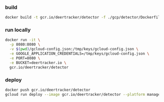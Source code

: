 ### build

```bash
docker build -t gcr.io/deertracker/detector -f ./gcp/detector/Dockerfile .
```

### run locally

```bash
docker run -it \
  -p 8080:8080 \
  -v $(pwd)/gcloud-config.json:/tmp/keys/gcloud-config.json \
  -e GOOGLE_APPLICATION_CREDENTIALS=/tmp/keys/gcloud-config.json \
  -e PORT=8080 \
  -e BUCKET=deertracker.io \
  gcr.io/deertracker/detector
```

### deploy

```bash
docker push gcr.io/deertracker/detector
gcloud run deploy --image gcr.io/deertracker/detector --platform managed
```
